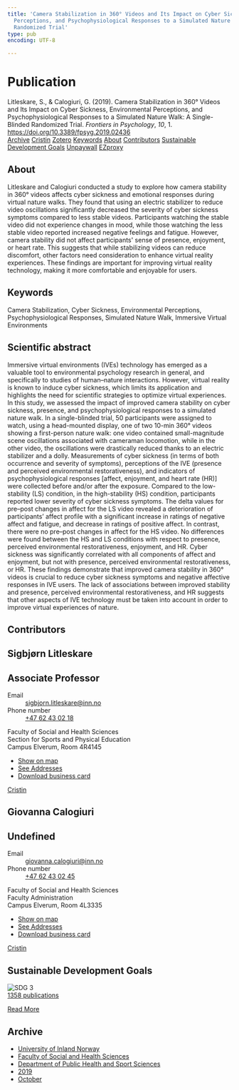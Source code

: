 ```yaml
---
title: 'Camera Stabilization in 360° Videos and Its Impact on Cyber Sickness, Environmental
  Perceptions, and Psychophysiological Responses to a Simulated Nature Walk: A Single-Blinded
  Randomized Trial'
type: pub
encoding: UTF-8

---
```

<h1>Publication</h1>
<article id="csl-bib-container-YYNS9W2K" class="csl-bib-container">
  <div class="csl-bib-body"> <div class="csl-entry">Litleskare, S., &#38; Calogiuri, G. (2019). Camera Stabilization in 360° Videos and Its Impact on Cyber Sickness, Environmental Perceptions, and Psychophysiological Responses to a Simulated Nature Walk: A Single-Blinded Randomized Trial. <i>Frontiers in Psychology</i>, <i>10</i>, 1. <a href="https://doi.org/10.3389/fpsyg.2019.02436">https://doi.org/10.3389/fpsyg.2019.02436</a></div> </div>
  <div class="csl-bib-buttons">
    <a href="#taxonomy-article-YYNS9W2K" alt="archive" class="csl-bib-button">Archive</a>
    <a href="https://app.cristin.no/results/show.jsf?id=1742712" alt="Cristin" class="csl-bib-button">Cristin</a>
    <a href="http://zotero.org/groups/5881554/items/YYNS9W2K" alt="Zotero" class="csl-bib-button">Zotero</a>
    <a href="#keywords-article-YYNS9W2K" alt="keywords" class="csl-bib-button">Keywords</a>
    <a href="#about-article-YYNS9W2K" alt="about_pub" class="csl-bib-button">About</a>
    <a href="#contributors-article-YYNS9W2K" alt="contributors" class="csl-bib-button">Contributors</a>
    <a href="#sdg-article-YYNS9W2K" alt="sdg" class="csl-bib-button">Sustainable Development Goals</a>
    <a href="https://www.frontiersin.org/articles/10.3389/fpsyg.2019.02436/pdf" alt="Unpaywall" class="csl-bib-button">Unpaywall</a>
    <a href="https://www.frontiersin.org/articles/10.3389/fpsyg.2019.02436/pdf" alt="EZproxy" class="csl-bib-button">EZproxy</a>
  </div>
  <div id="csl-bib-meta-container-YYNS9W2K"></div>
</article>
<div id="csl-bib-meta-YYNS9W2K" class="csl-bib-meta">
  <article id="about-article-YYNS9W2K" class="about_pub-article">
    <h1>About</h1>
    Litleskare and Calogiuri conducted a study to explore how camera stability in 360° videos affects cyber sickness and emotional responses during virtual nature walks. They found that using an electric stabilizer to reduce video oscillations significantly decreased the severity of cyber sickness symptoms compared to less stable videos. Participants watching the stable video did not experience changes in mood, while those watching the less stable video reported increased negative feelings and fatigue. However, camera stability did not affect participants' sense of presence, enjoyment, or heart rate. This suggests that while stabilizing videos can reduce discomfort, other factors need consideration to enhance virtual reality experiences. These findings are important for improving virtual reality technology, making it more comfortable and enjoyable for users.
  </article>
  <article id="keywords-article-YYNS9W2K" class="keywords-article">
    <h1>Keywords</h1>
    Camera Stabilization, Cyber Sickness, Environmental Perceptions, Psychophysiological Responses, Simulated Nature Walk, Immersive Virtual Environments
  </article>
  <article id="abstract-article-YYNS9W2K" class="abstract-article">
    <h1>Scientific abstract</h1>
    Immersive virtual environments (IVEs) technology has emerged as a valuable tool to environmental psychology research in general, and specifically to studies of human–nature interactions. However, virtual reality is known to induce cyber sickness, which limits its application and highlights the need for scientific strategies to optimize virtual experiences. In this study, we assessed the impact of improved camera stability on cyber sickness, presence, and psychophysiological responses to a simulated nature walk. In a single-blinded trial, 50 participants were assigned to watch, using a head-mounted display, one of two 10-min 360° videos showing a first-person nature walk: one video contained small-magnitude scene oscillations associated with cameraman locomotion, while in the other video, the oscillations were drastically reduced thanks to an electric stabilizer and a dolly. Measurements of cyber sickness (in terms of both occurrence and severity of symptoms), perceptions of the IVE (presence and perceived environmental restorativeness), and indicators of psychophysiological responses [affect, enjoyment, and heart rate (HR)] were collected before and/or after the exposure. Compared to the low-stability (LS) condition, in the high-stability (HS) condition, participants reported lower severity of cyber sickness symptoms. The delta values for pre–post changes in affect for the LS video revealed a deterioration of participants’ affect profile with a significant increase in ratings of negative affect and fatigue, and decrease in ratings of positive affect. In contrast, there were no pre–post changes in affect for the HS video. No differences were found between the HS and LS conditions with respect to presence, perceived environmental restorativeness, enjoyment, and HR. Cyber sickness was significantly correlated with all components of affect and enjoyment, but not with presence, perceived environmental restorativeness, or HR. These findings demonstrate that improved camera stability in 360° videos is crucial to reduce cyber sickness symptoms and negative affective responses in IVE users. The lack of associations between improved stability and presence, perceived environmental restorativeness, and HR suggests that other aspects of IVE technology must be taken into account in order to improve virtual experiences of nature.
  </article>
  <article id="contributors-article-YYNS9W2K" class="contributors-article">
    <h1>Contributors</h1>
    <div class="personas"> <div class="vrtx-hinn-person-card"> <div class="photo"> <i class="lar la-user-circle missing-person"></i> </div> <div class="info"> <hgroup><h1>Sigbjørn Litleskare</h1> <h2>Associate Professor</h2> </hgroup><dl> <dt>Email</dt> <dd> <a href="mailto:sigbjorn.litleskare@inn.no">sigbjorn.litleskare@inn.no</a> </dd> <dt>Phone number</dt> <dd><a href="tel:+4762430218"> +47 62 43 02 18 </a></dd> </dl> <p> Faculty of Social and Health Sciences<br> Section for Sports and Physical Education<br> Campus Elverum, Room 4R4145 </p> <ul class="vrtx-hinn-links"> <li><a href="https://www.google.com/maps?q=60.88156,11.53723">Show on map</a></li> <li><a href="https://www.inn.no/english/find-an-employee/sigbjorn-litleskare.html#vrtx-hinn-addresses">See Addresses</a></li> <li><a href="https://www.inn.no/english/find-an-employee/sigbjorn-litleskare.html?vrtx=vcf">Download business card</a></li> </ul> </div> </div> <a href="https://app.cristin.no/persons/show.jsf?id=477352" alt="Cristin URL" class="personas-cristin">Cristin</a> </div> <div class="personas"> <div class="vrtx-hinn-person-card"> <div class="photo"> <i class="lar la-user-circle missing-person"></i> </div> <div class="info"> <hgroup><h1>Giovanna Calogiuri</h1> <h2>Undefined</h2> </hgroup><dl> <dt>Email</dt> <dd> <a href="mailto:giovanna.calogiuri@inn.no">giovanna.calogiuri@inn.no</a> </dd> <dt>Phone number</dt> <dd><a href="tel:+4762430245"> +47 62 43 02 45 </a></dd> </dl> <p> Faculty of Social and Health Sciences<br> Faculty Administration<br> Campus Elverum, Room 4L3335 </p> <ul class="vrtx-hinn-links"> <li><a href="https://www.google.com/maps?q=60.88177,11.53669">Show on map</a></li> <li><a href="https://www.inn.no/english/find-an-employee/giovanna-calogiuri.html#vrtx-hinn-addresses">See Addresses</a></li> <li><a href="https://www.inn.no/english/find-an-employee/giovanna-calogiuri.html?vrtx=vcf">Download business card</a></li> </ul> </div> </div> <a href="https://app.cristin.no/persons/show.jsf?id=358086" alt="Cristin URL" class="personas-cristin">Cristin</a> </div>
  </article>
  <article id="sdg-article-YYNS9W2K" class="sdg-article">
    <h1>Sustainable Development Goals</h1>
    <div class="sdg-container"><div id="sdg3" class="sdg">
        <img src="{{< params subfolder >}}images/sdg/sdg03_en.png" class="image" alt="SDG 3">
        <div class="sdg-overlay">
          <a href="{{< params subfolder >}}en/archive/?sdg=3#archive" class="sdg-publication-count"><span>1358</span> publications</a>
          <p><a href="https://sdgs.un.org/goals/goal3" class="sdg-read-more">Read More</a></p>
        </div>
      </div></div>
  </article>
  <article id="taxonomy-article-YYNS9W2K" class="taxonomy-article">
    <h1>Archive</h1>
    <ul>
      <li><a href="{{< params subfolder >}}en/archive/?key=3DCRN523">University of Inland Norway</a></li>
      <li><a href="{{< params subfolder >}}en/archive/?key=IDKFS3MX">Faculty of Social and Health Sciences</a></li>
      <li><a href="{{< params subfolder >}}en/archive/?key=FJXE3Z8X">Department of Public Health and Sport Sciences</a></li>
      <li><a href="{{< params subfolder >}}en/archive/?key=MXF6ZEHK">2019</a></li>
      <li><a href="{{< params subfolder >}}en/archive/?key=9FZBZQHK">October</a></li>
    </ul>
  </article>
</div>
